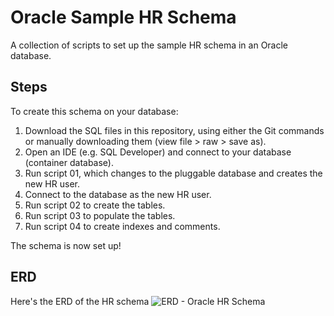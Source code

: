 # Oracle Sample HR Schema
A collection of scripts to set up the sample HR schema in an Oracle database.

## Steps

To create this schema on your database:

1. Download the SQL files in this repository, using either the Git commands or manually downloading them (view file > raw > save as).
2. Open an IDE (e.g. SQL Developer) and connect to your database (container database).
3. Run script 01, which changes to the pluggable database and creates the new HR user.
4. Connect to the database as the new HR user.
5. Run script 02 to create the tables.
6. Run script 03 to populate the tables.
7. Run script 04 to create indexes and comments.

The schema is now set up!

## ERD

Here's the ERD of the HR schema
![ERD - Oracle HR Schema](https://user-images.githubusercontent.com/9577031/120085247-c9dd5180-c119-11eb-8d06-d8cfd5a1a60f.png)

